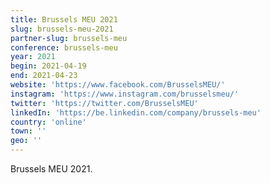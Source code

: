 ```yaml
---
title: Brussels MEU 2021
slug: brussels-meu-2021
partner-slug: brussels-meu
conference: brussels-meu
year: 2021
begin: 2021-04-19
end: 2021-04-23
website: 'https://www.facebook.com/BrusselsMEU/'
instagram: 'https://www.instagram.com/brusselsmeu/'
twitter: 'https://twitter.com/BrusselsMEU'
linkedIn: 'https://be.linkedin.com/company/brussels-meu'
country: 'online'
town: ''
geo: ''
---
```

Brussels MEU 2021.
